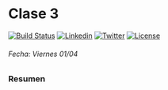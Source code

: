 # Clase 3
[![Build Status](https://travis-ci.org/carrodher/Modern-C-2ed.svg?branch=master)](https://travis-ci.org/carrodher/Modern-C-2ed)
[![Linkedin](https://img.shields.io/badge/LinkedIn-Carlos-blue.svg)](https://es.linkedin.com/in/carlosrodriguezhernandez)
[![Twitter](https://img.shields.io/badge/Twitter-carrodher-blue.svg)](https://twitter.com/carrodher)
[![License](https://img.shields.io/badge/License-BY/NC-yellow.svg)](https://github.com/carrodher/Modern-C-2ed/blob/master/LICENSE.md)

###### Fecha: Viernes 01/04
### Resumen
